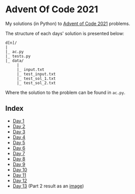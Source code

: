# Advent Of Code 2021
My solutions (in Python) to [Advent of Code 2021](https://adventofcode.com/2021) problems.

The structure of each days' solution is presented below:

```
d[n]/
|
|_ ac.py
|_ tests.py
|_ data/
     |
     |_ input.txt
     |_ test_input.txt
     |_ test_sol_1.txt
     |_ test_sol_2.txt
```

Where the solution to the problem can be found in `ac.py`.
## Index

* [Day 1](./d1/ac.py)
* [Day 2](./d2/ac.py)
* [Day 3](./d3/ac.py)
* [Day 4](./d4/ac.py)
* [Day 5](./d5/ac.py)
* [Day 6](./d6/ac.py)
* [Day 7](./d7/ac.py)
* [Day 8](./d8/ac.py)
* [Day 9](./d9/ac.py)
* [Day 10](./d10/ac.py)
* [Day 11](./d11/ac.py)
* [Day 12](./d12/ac.py)
* [Day 13](./d13/ac.py) (Part 2 result as an [image](./d13/p2_sol.png))
  
